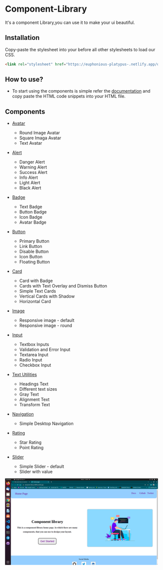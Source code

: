 # Component-Library
 
It's a component Library,you can use it to make your ui beautiful.

## Installation

Copy-paste the stylesheet <link> into your <head> before all other stylesheets to load our CSS.

```HTML
<link rel="stylesheet" href="https://euphonious-platypus-.netlify.app/documentation/Styles/general.css"/>
```

## How to use?
- To start using the components is simple refer the [documentation](https://component-library-48ff05.netlify.app/documentation/avatar/avatar.html) and copy paste the HTML code snippets into your HTML file.

## Components

* [Avatar](https://component-library-48ff05.netlify.app/documentation/avatar/avatar.html)
  * Round Image Avatar
  * Square Imaga Avatar
  * Text Avatar

* [Alert](https://component-library-48ff05.netlify.app/documentation/alert/alert.html)
  * Danger Alert
  * Warning Alert
  * Success Alert
  * Info Alert
  * Light Alert
  * Black Alert

* [Badge](https://component-library-48ff05.netlify.app/documentation/badge/badge.html)
  * Text Badge
  * Button Badge
  * Icon Badge
  * Avatar Badge

* [Button](https://component-library-48ff05.netlify.app/documentation/button/button.html)
  * Primary Button
  * Link Button
  * Disable Button
  * Icon Button
  * Floating Button

* [Card](https://component-library-48ff05.netlify.app/documentation/card/card.html)
  * Card with Badge
  * Cards with Text Overlay and Dismiss Button 
  * Simple Text Cards
  * Vertical Cards with Shadow
  * Horizontal Card

* [Image](https://component-library-48ff05.netlify.app/documentation/image-comp/image.html)
  * Responsive image - default
  * Responsive image - round

* [Input](https://component-library-48ff05.netlify.app/documentation/input/input.html)
  * Textbox Inputs
  * Validation and Error Input
  * Textarea Input 
  * Radio Input
  * Checkbox Input

* [Text Utilities](https://component-library-48ff05.netlify.app/documentation/text-utilities/text.html)
  * Headings Text
  * Different text sizes
  * Gray Text
  * Alignment Text
  * Transform Text

* [Navigation](https://component-library-48ff05.netlify.app/documentation/navigation/navigatio.html)
  * Simple Desktop Navigation

* [Rating](https://component-library-48ff05.netlify.app/documentation/rating-compo/rating.html)
  * Star Rating
  * Point Rating
  
* [Slider](https://component-library-48ff05.netlify.app/documentation/slider/slider.html)
  * Simple Slider - default
  * Slider with value  


<img class="intro-img" src="/Component-library-home-page.png" alt="home-picture" />
